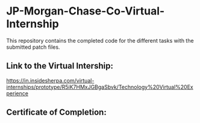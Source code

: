 # JP-Morgan-Chase-Co-Virtual-Internship
This repository contains the completed code for the different tasks with the submitted patch files.

## Link to the Virtual Intership:
https://in.insidesherpa.com/virtual-internships/prototype/R5iK7HMxJGBgaSbvk/Technology%20Virtual%20Experience

## Certificate of Completion:
